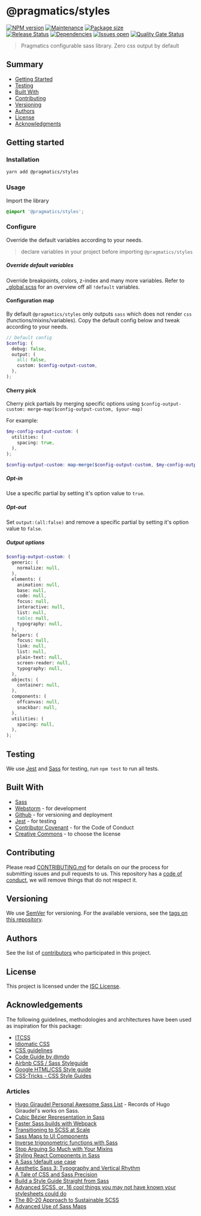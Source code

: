 # @pragmatics/styles

[![NPM version][version-shield]][version-url]
[![Maintenance][maintenance-shield]][maintenance-url]
[![Package size][package-size-shield]][package-size-url] \
[![Release Status][release-status-shield]][release-status-url]
[![Dependencies][dependencies-shield]][dependencies-url]
[![Issues open][issues-shield]][issues-url]
[![Quality Gate Status][quality-shield]][quality-url]

> Pragmatics configurable sass library.
> Zero css output by default

## Summary

- [Getting Started](#getting-started)
- [Testing](#testing)
- [Built With](#built-with)
- [Contributing](#contributing)
- [Versioning](#versioning)
- [Authors](#authors)
- [License](#license)
- [Acknowledgments](#acknowledgements)

## Getting started

### Installation

```sh
yarn add @pragmatics/styles
```

### Usage

Import the library

```scss
@import '@pragmatics/styles';
```

### Configure

Override the default variables according to your needs.

> declare variables in your project before importing `@pragmatics/styles`

##### Override default variables

Override breakpoints, colors, z-index and many more variables.
Refer to [\_global.scss](1-settings/_global.scss) for an overview off all `!default` variables.

#### Configuration map

By default `@pragmatics/styles` only outputs `sass` which does not render `css` (functions/mixins/variables).
Copy the default config below and tweak according to your needs.

```scss
// Default config
$config: (
  debug: false,
  output: (
    all: false,
    custom: $config-output-custom,
  ),
);
```

#### Cherry pick

Cherry pick partials by merging specific options using `$config-output-custom: merge-map($config-output-custom, $your-map)`

For example:

```scss
$my-config-output-custom: (
  utilities: (
    spacing: true,
  ),
);

$config-output-custom: map-merge($config-output-custom, $my-config-output-custom);
```

##### Opt-in

Use a specific partial by setting it's option value to `true`.

##### Opt-out

Set `output:(all:false)` and remove a specific partial by setting it's option value to `false`.

##### Output options

```scss
$config-output-custom: (
  generic: (
    normalize: null,
  ),
  elements: (
    animation: null,
    base: null,
    code: null,
    focus: null,
    interactive: null,
    list: null,
    table: null,
    typography: null,
  ),
  helpers: (
    focus: null,
    link: null,
    list: null,
    plain-text: null,
    screen-reader: null,
    typography: null,
  ),
  objects: (
    container: null,
  ),
  components: (
    offcanvas: null,
    snackbar: null,
  ),
  utilities: (
    spacing: null,
  ),
);
```

## Testing

We use [Jest](https://jestjs.io/) and [Sass](https://github.com/sass/sass) for testing, run `npm test` to run all tests.

## Built With

- [Sass](https://sass-lang.com/)
- [Webstorm](https://www.jetbrains.com/webstorm/) - for development
- [Github](https://github.com) - for versioning and deployment
- [Jest](https://jestjs.io/) - for testing
- [Contributor Covenant](https://www.contributor-covenant.org/) - for the Code of Conduct
- [Creative Commons](https://creativecommons.org/) - to choose the license

## Contributing

Please read [CONTRIBUTING.md](docs/CONTRIBUTING.md) for details on our the process for submitting issues and pull requests to us.
This repository has a [code of conduct](docs/CODE_OF_CONDUCT.md), we will remove things that do not respect it.

## Versioning

We use [SemVer](http://semver.org/) for versioning.
For the available versions, see the [tags on this repository](https://github.com/PurpleBooth/a-good-readme-template/tags).

## Authors

See the list of [contributors](https://github.com/pvds/styles/contributors)
who participated in this project.

## License

This project is licensed under the [ISC License](docs/LICENSE.md).

## Acknowledgements

The following guidelines, methodologies and architectures have been used as inspiration for this package:

- [ITCSS](https://www.xfive.co/blog/itcss-scalable-maintainable-css-architecture/)
- [Idiomatic CSS](https://github.com/necolas/idiomatic-css)
- [CSS guidelines](https://cssguidelin.es/)
- [Code Guide by @mdo](https://codeguide.co/#css)
- [Airbnb CSS / Sass Styleguide](https://github.com/airbnb/css#css)
- [Google HTML/CSS Style guide](https://google.github.io/styleguide/htmlcssguide.html#CSS_Formatting_Rules)
- [CSS-Tricks - CSS Style Guides](https://css-tricks.com/css-style-guides/)

### Articles

- [Hugo Giraudel Personal Awesome Sass List](https://github.com/HugoGiraudel/awesome-sass) - Records of Hugo Giraudel's works on Sass.
- [Cubic Bézier Representation in Sass](http://thesassway.com/advanced/cubic-bezier-representation-in-sass)
- [Faster Sass builds with Webpack](http://eng.localytics.com/faster-sass-builds-with-webpack/)
- [Transitioning to SCSS at Scale](https://codeascraft.com/2015/02/02/transitioning-to-scss-at-scale/)
- [Sass Maps to UI Components](https://blog.prototypr.io/sass-maps-to-ui-components-f14e1f34412e#.9zt0s0rxt)
- [Inverse trigonometric functions with Sass](http://thesassway.com/advanced/inverse-trigonometric-functions-with-sass)
- [Stop Arguing So Much with Your Mixins](http://sassbreak.com/stop-arguing-with-your-mixins)
- [Styling React Components in Sass](http://hugogiraudel.com/2015/06/18/styling-react-components-in-sass/)
- [A Sass !default use case](https://robots.thoughtbot.com/sass-default)
- [Aesthetic Sass 3: Typography and Vertical Rhythm](https://scotch.io/tutorials/aesthetic-sass-3-typography-and-vertical-rhythm)
- [A Tale of CSS and Sass Precision](https://www.sitepoint.com/a-tale-of-css-and-sass-precision/)
- [Build a Style Guide Straight from Sass](https://css-tricks.com/build-style-guide-straight-sass/)
- [Advanced SCSS, or, 16 cool things you may not have known your stylesheets could do](https://gist.github.com/jareware/4738651)
- [The 80-20 Approach to Sustainable SCSS](https://zendev.com/2018/05/30/the-80-20-approach-to-sustainable-scss.html)
- [Advanced Use of Sass Maps](https://itnext.io/advanced-use-of-sass-maps-bd5a47ca0d1a)

[version-shield]: https://img.shields.io/npm/v/@pragmatics/styles.svg
[version-url]: https://www.npmjs.com/package/@pragmatics/styles
[maintenance-shield]: https://img.shields.io/maintenance/yes/2020.svg?color=blue
[maintenance-url]: https://github.com/pvds/styles/graphs/commit-activity
[package-size-shield]: https://img.shields.io/bundlephobia/min/@pragmatics/styles.svg?label=size
[package-size-url]: https://bundlephobia.com/result?p=@pragmatics/styles
[release-status-shield]: https://img.shields.io/github/workflow/status/pvds/styles/release.svg
[release-status-url]: https://github.com/pvds/styles/actions?query=workflow%3Arelease
[dependencies-shield]: https://img.shields.io/david/pvds/styles.svg
[dependencies-url]: https://github.com/pvds/styles
[issues-shield]: https://img.shields.io/github/issues/pvds/styles.svg
[issues-url]: https://github.com/pvds/styles/issues
[coverage-shield]: https://img.shields.io/codecov/c/github/pvds/styles.svg
[coverage-url]: https://codecov.io/gh/pvds/styles
[quality-shield]: https://img.shields.io/sonar/quality_gate/pvds_styles.svg?server=https%3A%2F%2Fsonarcloud.io
[quality-url]: https://sonarcloud.io/dashboard?id=pvds_styles
